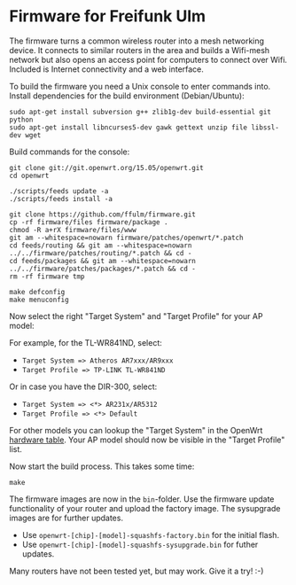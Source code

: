 Firmware for Freifunk Ulm
=========================

The firmware turns a common wireless router into a mesh networking device.
It connects to similar routers in the area and builds a Wifi-mesh network
but also opens an access point for computers to connect over Wifi.
Included is Internet connectivity and a web interface.

To build the firmware you need a Unix console to enter commands into.
Install dependencies for the build environment (Debian/Ubuntu):

    sudo apt-get install subversion g++ zlib1g-dev build-essential git python
    sudo apt-get install libncurses5-dev gawk gettext unzip file libssl-dev wget

Build commands for the console:

    git clone git://git.openwrt.org/15.05/openwrt.git
    cd openwrt
    
    ./scripts/feeds update -a
    ./scripts/feeds install -a
    
    git clone https://github.com/ffulm/firmware.git
    cp -rf firmware/files firmware/package .
    chmod -R a+rX firmware/files/www
    git am --whitespace=nowarn firmware/patches/openwrt/*.patch
    cd feeds/routing && git am --whitespace=nowarn ../../firmware/patches/routing/*.patch && cd -
    cd feeds/packages && git am --whitespace=nowarn ../../firmware/patches/packages/*.patch && cd -
    rm -rf firmware tmp
    
    make defconfig
    make menuconfig

Now select the right "Target System" and "Target Profile" for your AP model:

For example, for the TL-WR841ND, select:
* `Target System => Atheros AR7xxx/AR9xxx`
* `Target Profile => TP-LINK TL-WR841ND`

Or in case you have the DIR-300, select:
* `Target System => <*> AR231x/AR5312`
* `Target Profile => <*> Default`

For other models you can lookup the "Target System" in the OpenWrt
[hardware table](http://wiki.openwrt.org/toh/start). Your AP model
should now be visible in the "Target Profile" list.

Now start the build process. This takes some time:

    make

The firmware images are now in the `bin`-folder. Use the firmware update
functionality of your router and upload the factory image. The sysupgrade
images are for further updates.

* Use `openwrt-[chip]-[model]-squashfs-factory.bin` for the initial flash.
* Use `openwrt-[chip]-[model]-squashfs-sysupgrade.bin` for futher updates.

Many routers have not been tested yet, but may work.
Give it a try! :-)
